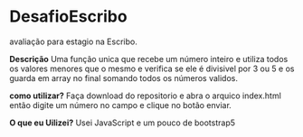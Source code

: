 # DesafioEscribo
avaliação para estagio na Escribo.

**Descrição**
Uma função unica que recebe um número inteiro e utiliza todos os valores menores que o mesmo
e verifica se ele é divisivel por 3 ou 5 e os guarda em array no final somando todos os números
validos.

**como utilizar?**
Faça download do repositorio e abra o arquico index.html
então digite um número no campo e clique no botão enviar.

**O que eu Uilizei?**
Usei JavaScript e um pouco de bootstrap5
